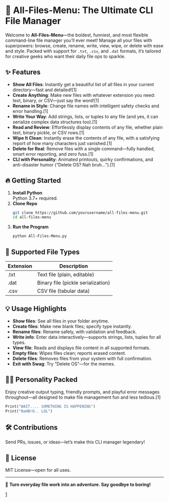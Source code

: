 # 🚀 All-Files-Menu: The Ultimate CLI File Manager

Welcome to **All-Files-Menu**—the boldest, funniest, and most flexible command-line file manager you’ll ever meet! Manage all your files with superpowers: browse, create, rename, write, view, wipe, or delete with ease and style. Packed with support for `.txt`, `.csv`, and `.dat` formats, it’s tailored for creative geeks who want their daily file ops to sparkle.

## ✨ Features

- **Show All Files**: Instantly get a beautiful list of all files in your current directory—fast and detailed![1]
- **Create Anything**: Make new files with whatever extension you need: text, binary, or CSV—just say the word![1]
- **Rename in Style**: Change file names with intelligent safety checks and error handling.[1]
- **Write Your Way**: Add strings, lists, or tuples to any file (and yes, it can serialize complex data structures too).[1]
- **Read and Review**: Effortlessly display contents of any file, whether plain text, binary pickle, or CSV rows.[1]
- **Wipe It Clean**: Instantly erase the contents of any file, with a satisfying report of how many characters just vanished.[1]
- **Delete for Real**: Remove files with a single command—fully handled, smart error reporting, and zero fuss.[1]
- **CLI with Personality**: Animated printouts, quirky confirmations, and anti-disaster humor (“Delete OS? Nah bruh…”).[1]

## 🔥 Getting Started

1. **Install Python**  
   Python 3.7+ required.
2. **Clone Repo**  
   ```bash
   git clone https://github.com/yourusername/all-files-menu.git
   cd all-files-menu
   ```
3. **Run the Program**  
   ```bash
   python All-Files-Menu.py
   ```

## 🤖 Supported File Types

| Extension | Description              |
|-----------|-------------------------|
| .txt      | Text file (plain, editable) |
| .dat      | Binary file (pickle serialization) |
| .csv      | CSV file (tabular data)  |

## 💡 Usage Highlights

- **Show files**: See all files in your folder anytime.
- **Create files**: Make new blank files; specify type instantly.
- **Rename files**: Rename safely, with validation and feedback.
- **Write info**: Enter data interactively—supports strings, lists, tuples for all types.
- **View file**: Reads and displays file content in all supported formats.
- **Empty files**: Wipes files clean; reports erased content.
- **Delete files**: Removes files from your system with full confirmation.
- **Exit with Swag**: Try “Delete OS”—for the memes.

## 🦸‍♂️ Personality Packed

Enjoy creative output typing, friendly prompts, and playful error messages throughout—all designed to make file management fun and less tedious.[1]

```python
Print("WAIT.... SOMETHING IS HAPPENING")
Print("NaHBrO.. LOL")
```

## 🛠️ Contributions

Send PRs, issues, or ideas—let’s make this CLI manager legendary!

## 📜 License

MIT License—open for all uses.

***

🎉 **Turn everyday file work into an adventure. Say goodbye to boring!**

[1](https://ppl-ai-file-upload.s3.amazonaws.com/web/direct-files/attachments/100271105/02870284-00dd-4d18-bf52-5943e5ab49e8/All-Files-Menu.py)
